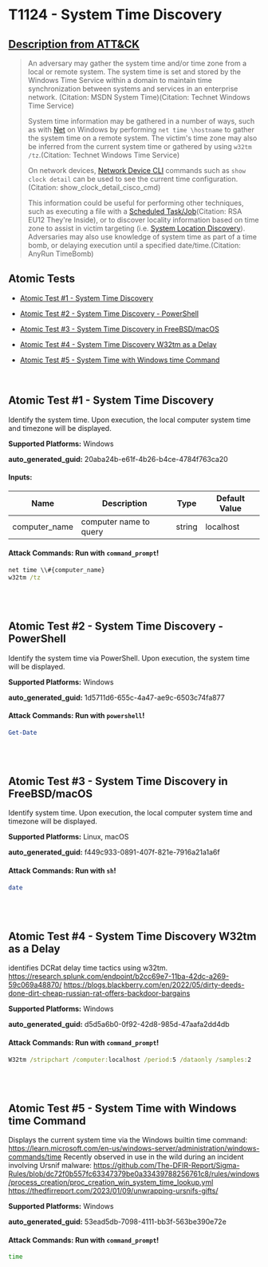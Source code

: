 # T1124 - System Time Discovery

## [Description from ATT&CK](https://attack.mitre.org/techniques/T1124)

<blockquote>An adversary may gather the system time and/or time zone from a local or remote system. The system time is set and stored by the Windows Time Service within a domain to maintain time synchronization between systems and services in an enterprise network. (Citation: MSDN System Time)(Citation: Technet Windows Time Service)

System time information may be gathered in a number of ways, such as with [Net](https://attack.mitre.org/software/S0039) on Windows by performing <code>net time \\hostname</code> to gather the system time on a remote system. The victim's time zone may also be inferred from the current system time or gathered by using <code>w32tm /tz</code>.(Citation: Technet Windows Time Service)

On network devices, [Network Device CLI](https://attack.mitre.org/techniques/T1059/008) commands such as `show clock detail` can be used to see the current time configuration.(Citation: show_clock_detail_cisco_cmd)

This information could be useful for performing other techniques, such as executing a file with a [Scheduled Task/Job](https://attack.mitre.org/techniques/T1053)(Citation: RSA EU12 They're Inside), or to discover locality information based on time zone to assist in victim targeting (i.e. [System Location Discovery](https://attack.mitre.org/techniques/T1614)). Adversaries may also use knowledge of system time as part of a time bomb, or delaying execution until a specified date/time.(Citation: AnyRun TimeBomb)</blockquote>

## Atomic Tests

- [Atomic Test #1 - System Time Discovery](#atomic-test-1---system-time-discovery)

- [Atomic Test #2 - System Time Discovery - PowerShell](#atomic-test-2---system-time-discovery---powershell)

- [Atomic Test #3 - System Time Discovery in FreeBSD/macOS](#atomic-test-3---system-time-discovery-in-freebsdmacos)

- [Atomic Test #4 - System Time Discovery W32tm as a Delay](#atomic-test-4---system-time-discovery-w32tm-as-a-delay)

- [Atomic Test #5 - System Time with Windows time Command](#atomic-test-5---system-time-with-windows-time-command)

<br/>

## Atomic Test #1 - System Time Discovery

Identify the system time. Upon execution, the local computer system time and timezone will be displayed.

**Supported Platforms:** Windows

**auto_generated_guid:** 20aba24b-e61f-4b26-b4ce-4784f763ca20

#### Inputs:

| Name          | Description            | Type   | Default Value |
| ------------- | ---------------------- | ------ | ------------- |
| computer_name | computer name to query | string | localhost     |

#### Attack Commands: Run with `command_prompt`!

```cmd
net time \\#{computer_name}
w32tm /tz
```

<br/>
<br/>

## Atomic Test #2 - System Time Discovery - PowerShell

Identify the system time via PowerShell. Upon execution, the system time will be displayed.

**Supported Platforms:** Windows

**auto_generated_guid:** 1d5711d6-655c-4a47-ae9c-6503c74fa877

#### Attack Commands: Run with `powershell`!

```powershell
Get-Date
```

<br/>
<br/>

## Atomic Test #3 - System Time Discovery in FreeBSD/macOS

Identify system time. Upon execution, the local computer system time and timezone will be displayed.

**Supported Platforms:** Linux, macOS

**auto_generated_guid:** f449c933-0891-407f-821e-7916a21a1a6f

#### Attack Commands: Run with `sh`!

```sh
date
```

<br/>
<br/>

## Atomic Test #4 - System Time Discovery W32tm as a Delay

identifies DCRat delay time tactics using w32tm.
https://research.splunk.com/endpoint/b2cc69e7-11ba-42dc-a269-59c069a48870/
https://blogs.blackberry.com/en/2022/05/dirty-deeds-done-dirt-cheap-russian-rat-offers-backdoor-bargains

**Supported Platforms:** Windows

**auto_generated_guid:** d5d5a6b0-0f92-42d8-985d-47aafa2dd4db

#### Attack Commands: Run with `command_prompt`!

```cmd
W32tm /stripchart /computer:localhost /period:5 /dataonly /samples:2
```

<br/>
<br/>

## Atomic Test #5 - System Time with Windows time Command

Displays the current system time via the Windows builtin time command: https://learn.microsoft.com/en-us/windows-server/administration/windows-commands/time
Recently observed in use in the wild during an incident involving Ursnif malware:
https://github.com/The-DFIR-Report/Sigma-Rules/blob/dc72f0b557fc63347379be0a33439788256761c8/rules/windows/process_creation/proc_creation_win_system_time_lookup.yml
https://thedfirreport.com/2023/01/09/unwrapping-ursnifs-gifts/

**Supported Platforms:** Windows

**auto_generated_guid:** 53ead5db-7098-4111-bb3f-563be390e72e

#### Attack Commands: Run with `command_prompt`!

```cmd
time
```

<br/>
